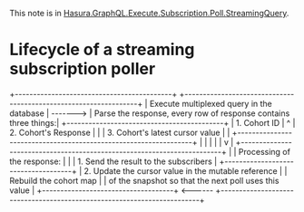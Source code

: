 This note is in [Hasura.GraphQL.Execute.Subscription.Poll.StreamingQuery](https://github.com/hasura/graphql-engine/blob/master/server/src-lib/Hasura/GraphQL/Execute/Subscription/Poll/StreamingQuery.hs#L151).

# Lifecycle of a streaming subscription poller

  +-------------------------------------------+           +-----------------------------------------------------------------+
  | Execute multiplexed query in the database | ------->  | Parse the response, every row of response contains three things:|
  +-------------------------------------------+           |  1. Cohort ID                                                   |
             ^                                            |  2. Cohort's Response                                           |
             |                                            |  3. Cohort's latest cursor value                                |
             |                                            +-----------------------------------------------------------------+
             |                                                                            |
             |                                                                            |
             |                                                                            v
             |                                            +------------------------------------------------------------------------+
             |                                            | Processing of the response:                                            |
             |                                            | 1. Send the result to the subscribers                                  |
   +------------------------------------+                 | 2. Update the cursor value in the mutable reference                    |
   | Rebuild the cohort map             |                 |    of the snapshot so that the next poll uses this value               |
   +------------------------------------+        <------  +------------------------------------------------------------------------+


